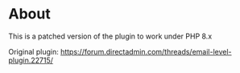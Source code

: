 # About

This is a patched version of the plugin to work under PHP 8.x

Original plugin: https://forum.directadmin.com/threads/email-level-plugin.22715/
